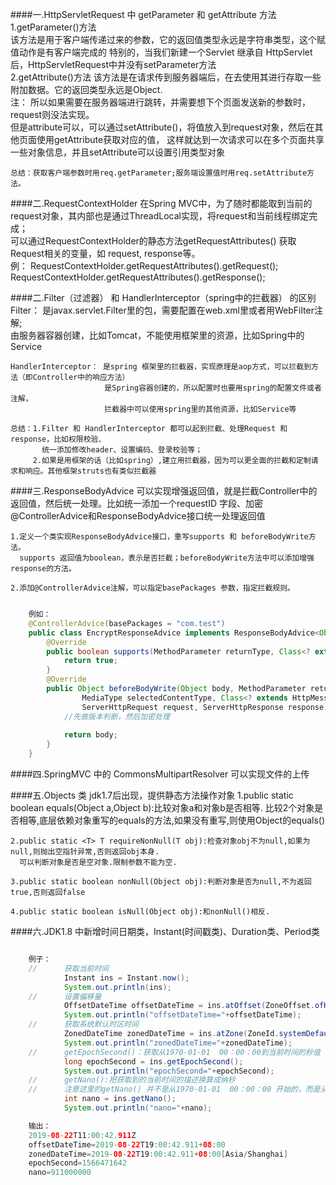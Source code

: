 ####一.HttpServletRequest 中 getParameter 和 getAttribute 方法  
	1.getParameter()方法  
	  该方法是用于客户端传递过来的参数，它的返回值类型永远是字符串类型，这个赋值动作是有客户端完成的
	  特别的，当我们新建一个Servlet 继承自 HttpServlet 后，HttpServletRequest中并没有setParameter方法   
	2.getAttribute()方法
      该方法是在请求传到服务器端后，在去使用其进行存取一些附加数据。它的返回类型永远是Object.  
	  注：
	  所以如果需要在服务器端进行跳转，并需要想下个页面发送新的参数时，request则没法实现。  
	  但是attribute可以，可以通过setAttribute()，将值放入到request对象，然后在其他页面使用getAttribute获取对应的值， 
	  这样就达到一次请求可以在多个页面共享一些对象信息，并且setAttribute可以设置引用类型对象  

	总结：获取客户端参数时用req.getParameter;服务端设置值时用req.setAttribute方法。   

####二.RequestContextHolder 
	在Spring MVC中，为了随时都能取到当前的request对象，其内部也是通过ThreadLocal实现，将request和当前线程绑定完成；  
	可以通过RequestContextHolder的静态方法getRequestAttributes() 获取Request相关的变量，如 request, response等。  
	例： 
	RequestContextHolder.getRequestAttributes().getRequest();
	RequestContextHolder.getRequestAttributes().getResponse();   

####二.Filter（过滤器） 和 HandlerInterceptor（spring中的拦截器） 的区别 
	Filter： 是javax.servlet.Filter里的包，需要配置在web.xml里或者用WebFilter注解;   
			 由服务器容器创建，比如Tomcat，不能使用框架里的资源，比如Spring中的Service 

	HandlerInterceptor： 是spring 框架里的拦截器，实现原理是aop方式，可以拦截到方法（即Controller中的响应方法）   
						 是Spring容器创建的，所以配置时也要用spring的配置文件或者注解，  
						 拦截器中可以使用spring里的其他资源，比如Service等  
	
	总结：1.Filter 和 HandlerInterceptor 都可以起到拦截、处理Request 和 response，比如权限校验、  
		   统一添加修改header、设置编码、登录校验等；   
		 2.如果是用框架的话（比如spring）,建立用拦截器，因为可以更全面的拦截和定制请求和响应。其他框架struts也有类似拦截器
		 
####三.ResponseBodyAdvice 
	可以实现增强返回值，就是拦截Controller中的返回值，然后统一处理。比如统一添加一个requestID 字段、加密      
	@ControllerAdvice和ResponseBodyAdvice接口统一处理返回值 
	
	1.定义一个类实现ResponseBodyAdvice接口，重写supports 和 beforeBodyWrite方法。  
	  supports 返回值为boolean，表示是否拦截；beforeBodyWrite方法中可以添加增强response的方法。  
	
	2.添加@ControllerAdvice注解，可以指定basePackages 参数，指定拦截规则。 
 
```java 

	例如：
	@ControllerAdvice(basePackages = "com.test")
	public class EncryptResponseAdvice implements ResponseBodyAdvice<Object> {
	    @Override
	    public boolean supports(MethodParameter returnType, Class<? extends HttpMessageConverter<?>> converterType) {
	        return true;
	    }
	    @Override
	    public Object beforeBodyWrite(Object body, MethodParameter returnType,
	            MediaType selectedContentType, Class<? extends HttpMessageConverter<?>> selectedConverterType,
	            ServerHttpRequest request, ServerHttpResponse response) {
	        //先做版本判断，然后加密处理
	       
	        return body;
	    }
	}
```     

####四.SpringMVC 中的 CommonsMultipartResolver 可以实现文件的上传  

####五.Objects 类 
	jdk1.7后出现，提供静态方法操作对象 
	1.public static boolean equals(Object a,Object b):比较对象a和对象b是否相等.
  	  比较2个对象是否相等,底层依赖对象重写的equals的方法,如果没有重写,则使用Object的equals()

	2.public static <T> T requireNonNull(T obj):检查对象obj不为null,如果为null,则抛出空指针异常,否则返回obj本身.
	  可以判断对象是否是空对象.限制参数不能为空.
	
	3.public static boolean nonNull(Object obj):判断对象是否为null,不为返回true,否则返回false
	
	4.public static boolean isNull(Object obj):和nonNull()相反.   

####六.JDK1.8 中新增时间日期类，Instant(时间戳类)、Duration类、Period类   
```java 

	例子：
	//      获取当前时间
	        Instant ins = Instant.now();
	        System.out.println(ins);
	//      设置偏移量
	        OffsetDateTime offsetDateTime = ins.atOffset(ZoneOffset.ofHours(8));
	        System.out.println("offsetDateTime="+offsetDateTime);
	//      获取系统默认时区时间
	        ZonedDateTime zonedDateTime = ins.atZone(ZoneId.systemDefault());
	        System.out.println("zonedDateTime="+zonedDateTime);
	//      getEpochSecond()：获取从1970-01-01  00：00：00到当前时间的秒值
	        long epochSecond = ins.getEpochSecond();
	        System.out.println("epochSecond="+epochSecond);
	//      getNano():把获取到的当前时间的描述换算成纳秒
	//      注意这里的getNano() 并不是从1970-01-01  00：00：00 开始的，而是从Instant.now()实例时置为0,重新计算,注意是纳秒
	        int nano = ins.getNano();
	        System.out.println("nano="+nano);  

	输出： 
	2019-08-22T11:00:42.911Z
	offsetDateTime=2019-08-22T19:00:42.911+08:00
	zonedDateTime=2019-08-22T19:00:42.911+08:00[Asia/Shanghai]
	epochSecond=1566471642
	nano=911000000 
```   


